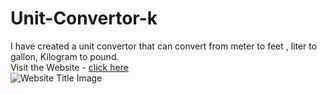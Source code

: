 # Unit-Convertor-k
 I have created a unit convertor that can convert from meter to feet , liter to gallon, Kilogram to pound.  
 Visit the Website - [click here](https://unit-convertor-k.netlify.app/)  
 ![Website Title Image](https://github.com/kunal-arya/Unit-Convertor-k/blob/main/titleImage/image.jpg?raw=true)  
